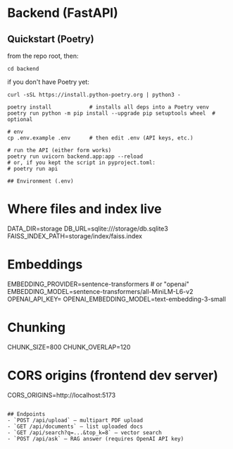 
# Backend (FastAPI)

## Quickstart (Poetry)
from the repo root, then: 
```
cd backend
```
if you don't have Poetry yet:
```
curl -sSL https://install.python-poetry.org | python3 -

poetry install            # installs all deps into a Poetry venv
poetry run python -m pip install --upgrade pip setuptools wheel  # optional

# env
cp .env.example .env      # then edit .env (API keys, etc.)

# run the API (either form works)
poetry run uvicorn backend.app:app --reload
# or, if you kept the script in pyproject.toml:
# poetry run api

## Environment (.env)
```
# Where files and index live
DATA_DIR=storage
DB_URL=sqlite:///storage/db.sqlite3
FAISS_INDEX_PATH=storage/index/faiss.index

# Embeddings
EMBEDDING_PROVIDER=sentence-transformers  # or "openai"
EMBEDDING_MODEL=sentence-transformers/all-MiniLM-L6-v2
OPENAI_API_KEY=
OPENAI_EMBEDDING_MODEL=text-embedding-3-small

# Chunking
CHUNK_SIZE=800
CHUNK_OVERLAP=120

# CORS origins (frontend dev server)
CORS_ORIGINS=http://localhost:5173
```

## Endpoints
- `POST /api/upload` – multipart PDF upload
- `GET /api/documents` – list uploaded docs
- `GET /api/search?q=...&top_k=8` – vector search
- `POST /api/ask` – RAG answer (requires OpenAI API key)
